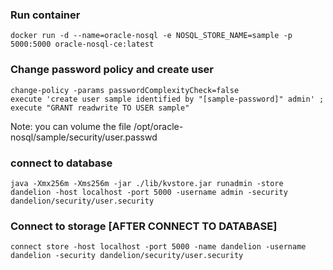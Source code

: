 ### Run container ### 
```
docker run -d --name=oracle-nosql -e NOSQL_STORE_NAME=sample -p 5000:5000 oracle-nosql-ce:latest 
```

### Change password policy and create user ###
```
change-policy -params passwordComplexityCheck=false
execute 'create user sample identified by "[sample-password]" admin' ; 
execute "GRANT readwrite TO USER sample"
```

Note: you can volume the file /opt/oracle-nosql/sample/security/user.passwd 

### connect to database ### 
```
java -Xmx256m -Xms256m -jar ./lib/kvstore.jar runadmin -store dandelion -host localhost -port 5000 -username admin -security dandelion/security/user.security
```

### Connect to storage [AFTER CONNECT TO DATABASE] ###
```
connect store -host localhost -port 5000 -name dandelion -username dandelion -security dandelion/security/user.security
```
